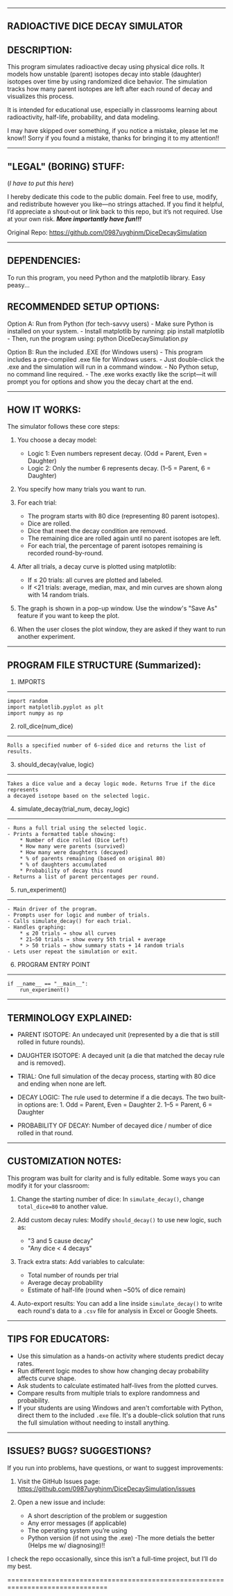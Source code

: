 
------------
RADIOACTIVE DICE DECAY SIMULATOR
------------

DESCRIPTION:
------------
This program simulates radioactive decay using physical dice rolls.
It models how unstable (parent) isotopes decay into stable (daughter) isotopes
over time by using randomized dice behavior. The simulation tracks how many
parent isotopes are left after each round of decay and visualizes this process.

It is intended for educational use, especially in classrooms learning about
radioactivity, half-life, probability, and data modeling.

I may have skipped over something, if you notice a mistake, please let me
know!! Sorry if you found a mistake, thanks for bringing it to my attention!!

-------------------------------------------------------------------------------
"LEGAL" (BORING) STUFF:
-----------------------
(_I have to put this here_)

I hereby dedicate this code to the public domain. Feel free to use,
modify, and redistribute however you like—no strings attached.
If you find it helpful, I’d appreciate a shout‑out or link back to
this repo, but it’s not required. Use at your own risk.
_**More importantly have fun!!!**_

Original Repo:
https://github.com/0987uyghjnm/DiceDecaySimulation

-------------------------------------------------------------------------------
DEPENDENCIES:
-------------
To run this program, you need Python and the matplotlib library. Easy peasy...

RECOMMENDED SETUP OPTIONS:
--------------------------
Option A: Run from Python (for tech-savvy users)
    - Make sure Python is installed on your system.
    - Install matplotlib by running: pip install matplotlib
    - Then, run the program using: python DiceDecaySimulation.py

Option B: Run the included .EXE (for Windows users)
    - This program includes a pre-compiled .exe file for Windows users.
    - Just double-click the .exe and the simulation will run in a command window.
    - No Python setup, no command line required.
    - The .exe works exactly like the script—it will prompt you for options and show you the decay chart at the end.

-------------------------------------------------------------------------------
HOW IT WORKS:
-------------
The simulator follows these core steps:
1. You choose a decay model:
   - Logic 1: Even numbers represent decay.
     (Odd = Parent, Even = Daughter)
   - Logic 2: Only the number 6 represents decay.
     (1–5 = Parent, 6 = Daughter)

2. You specify how many trials you want to run.

3. For each trial:
   - The program starts with 80 dice (representing 80 parent isotopes).
   - Dice are rolled.
   - Dice that meet the decay condition are removed.
   - The remaining dice are rolled again until no parent isotopes are left.
   - For each trial, the percentage of parent isotopes remaining is recorded round-by-round.

4. After all trials, a decay curve is plotted using matplotlib:
   - If ≤ 20 trials: all curves are plotted and labeled.
   - If <21 trials: average, median, max, and min curves are shown along with 14 random trials.

5. The graph is shown in a pop-up window. Use the window's "Save As" feature if you want to keep the plot.

6. When the user closes the plot window, they are asked if they want to run another experiment.

-------------------------------------------------------------------------------
PROGRAM FILE STRUCTURE (Summarized): 
------------------------------------

1. IMPORTS
----------
    import random
    import matplotlib.pyplot as plt
    import numpy as np

2. roll_dice(num_dice)
----------------------
    Rolls a specified number of 6-sided dice and returns the list of results.

3. should_decay(value, logic)
-----------------------------
    Takes a dice value and a decay logic mode. Returns True if the dice represents
    a decayed isotope based on the selected logic.

4. simulate_decay(trial_num, decay_logic)
-----------------------------------------
    - Runs a full trial using the selected logic.
    - Prints a formatted table showing:
        * Number of dice rolled (Dice Left)
        * How many were parents (survived)
        * How many were daughters (decayed)
        * % of parents remaining (based on original 80)
        * % of daughters accumulated
        * Probability of decay this round
    - Returns a list of parent percentages per round.

5. run_experiment()
-------------------
    - Main driver of the program.
    - Prompts user for logic and number of trials.
    - Calls simulate_decay() for each trial.
    - Handles graphing:
        * ≤ 20 trials → show all curves
        * 21–50 trials → show every 5th trial + average
        * > 50 trials → show summary stats + 14 random trials
    - Lets user repeat the simulation or exit.

6. PROGRAM ENTRY POINT
----------------------
    if __name__ == "__main__":
        run_experiment()

-------------------------------------------------------------------------------
TERMINOLOGY EXPLAINED:
-----------------------

- PARENT ISOTOPE:
    An undecayed unit (represented by a die that is still rolled in future rounds).

- DAUGHTER ISOTOPE:
    A decayed unit (a die that matched the decay rule and is removed).

- TRIAL:
    One full simulation of the decay process, starting with 80 dice and ending
    when none are left.

- DECAY LOGIC:
    The rule used to determine if a die decays. The two built-in options are:
      1. Odd = Parent, Even = Daughter
      2. 1–5 = Parent, 6 = Daughter

- PROBABILITY OF DECAY:
    Number of decayed dice / number of dice rolled in that round.

-------------------------------------------------------------------------------
CUSTOMIZATION NOTES:
--------------------

This program was built for clarity and is fully editable. Some ways you
can modify it for your classroom:

1. Change the starting number of dice:
    In `simulate_decay()`, change `total_dice=80` to another value.

2. Add custom decay rules:
    Modify `should_decay()` to use new logic, such as:
    - "3 and 5 cause decay"
    - "Any dice < 4 decays"

3. Track extra stats:
    Add variables to calculate:
    - Total number of rounds per trial
    - Average decay probability
    - Estimate of half-life (round when ~50% of dice remain)

4. Auto-export results:
    You can add a line inside `simulate_decay()` to write each round's data
    to a `.csv` file for analysis in Excel or Google Sheets.

-------------------------------------------------------------------------------
TIPS FOR EDUCATORS:
-------------------

- Use this simulation as a hands-on activity where students predict decay rates.
- Run different logic modes to show how changing decay probability affects curve shape.
- Ask students to calculate estimated half-lives from the plotted curves.
- Compare results from multiple trials to explore randomness and probability.
- If your students are using Windows and aren't comfortable with Python,
  direct them to the included `.exe` file. It's a double-click solution
  that runs the full simulation without needing to install anything.

-------------------------------------------------------------------------------
ISSUES? BUGS? SUGGESTIONS?
-------------------

If you run into problems, have questions, or want to suggest improvements:

1. Visit the GitHub Issues page:
   https://github.com/0987uyghjnm/DiceDecaySimulation/issues

2. Open a new issue and include:
   - A short description of the problem or suggestion
   - Any error messages (if applicable)
   - The operating system you’re using
   - Python version (if not using the .exe)
 -The more detials the better (Helps me w/ diagnosing)!!

I check the repo occasionally, since this isn’t a full-time project,  but I’ll do my best.

===============================================================================
